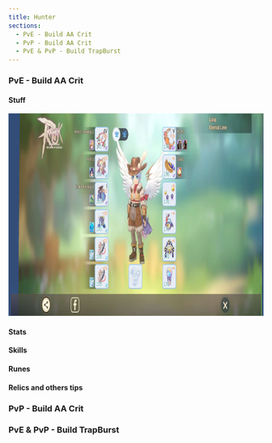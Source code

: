 ```yaml
---
title: Hunter
sections:
  - PvE - Build AA Crit
  - PvP - Build AA Crit
  - PvE & PvP - Build TrapBurst
---
```


### PvE - Build AA Crit 

#### Stuff

<img src="https://github.com/RoM-EternalPov/RoM-EternalPov.github.io/blob/gh-pages/assets/images/jobs/hunter/Hunter_PvE_AA_Crit_Build.png?raw=true"
     width="1080" 
     height="400" />

#### Stats

#### Skills

#### Runes

#### Relics and others tips

### PvP - Build AA Crit

### PvE & PvP - Build TrapBurst

